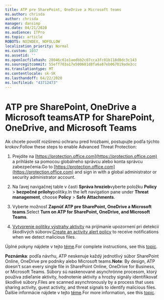 ```yaml
---
title: ATP pre SharePoint, OneDrive a Microsoft teams
ms.author: chrisda
author: chrisda
manager: dansimp
ms.date: 04/21/2020
ms.audience: ITPro
ms.topic: article
ROBOTS: NOINDEX, NOFOLLOW
localization_priority: Normal
ms.custom: 1037
ms.assetid: ''
ms.openlocfilehash: 28046c61e1aedbb2c07cca3fc01b118d0dc3c143
ms.sourcegitcommit: 55eff703a17e500681d8fa6a87eb067019ade3cc
ms.translationtype: MT
ms.contentlocale: sk-SK
ms.lasthandoff: 04/22/2020
ms.locfileid: "43712473"
---
```

# <a name="atp-for-sharepoint-onedrive-and-microsoft-teams"></a><span data-ttu-id="715fc-102">ATP pre SharePoint, OneDrive a Microsoft teams</span><span class="sxs-lookup"><span data-stu-id="715fc-102">ATP for SharePoint, OneDrive, and Microsoft Teams</span></span>

<span data-ttu-id="715fc-103">Ak chcete povoliť rozšírenú ochranu pred hrozbami, postupujte podľa týchto krokov:</span><span class="sxs-lookup"><span data-stu-id="715fc-103">Follow these steps to enable Advanced Threat Protection:</span></span>

1. <span data-ttu-id="715fc-104">Prejdite na [https://protection.office.com](https://protection.office.com) a prihláste sa pomocou globálneho správcu alebo konta správcu zabezpečenia.</span><span class="sxs-lookup"><span data-stu-id="715fc-104">Go to [https://protection.office.com](https://protection.office.com) and sign in with a global administrator or security administrator account.</span></span>

2. <span data-ttu-id="715fc-105">Na ľavej navigačnej table v časti **Správa hrozieb**vyberte položku **Policy** \> **bezpečné prílohy**politiky.</span><span class="sxs-lookup"><span data-stu-id="715fc-105">In the left navigation pane under **Threat management**, choose **Policy** \> **Safe Attachments**.</span></span>

3. <span data-ttu-id="715fc-106">Vyberte možnosť **Zapnúť ATP pre SharePoint, OneDrive a Microsoft teams**.</span><span class="sxs-lookup"><span data-stu-id="715fc-106">Select **Turn on ATP for SharePoint, OneDrive, and Microsoft Teams**.</span></span>

4. <span data-ttu-id="715fc-107">[Vytvorenie politiky výstrahy aktivity](https://docs.microsoft.com/office365/securitycompliance/create-activity-alerts) na prijímanie upozornení pri detekcii škodlivých súborov.</span><span class="sxs-lookup"><span data-stu-id="715fc-107">[Create an activity alert policy](https://docs.microsoft.com/office365/securitycompliance/create-activity-alerts) to receive notifications when we detect malicious files.</span></span>

<span data-ttu-id="715fc-108">Úplné pokyny nájdete v tejto [téme](https://docs.microsoft.com/office365/securitycompliance/turn-on-atp-for-spo-odb-and-teams).</span><span class="sxs-lookup"><span data-stu-id="715fc-108">For complete instructions, see this [topic](https://docs.microsoft.com/office365/securitycompliance/turn-on-atp-for-spo-odb-and-teams).</span></span>

<span data-ttu-id="715fc-109">**Poznámka**: podľa návrhu, ATP neskenuje každý jednotlivý súbor SharePoint Online, OneDrive pre podniky alebo Microsoft teams.</span><span class="sxs-lookup"><span data-stu-id="715fc-109">**Note**: By design, ATP doesn't scan every single file in SharePoint Online, OneDrive for Business, or Microsoft Teams.</span></span> <span data-ttu-id="715fc-110">Súbory sú naskenované asynchrónne procesom, ktorý používa zdieľanie aktivity, hodnotenie aktivity a hrozby signály identifikovať škodlivé súbory.</span><span class="sxs-lookup"><span data-stu-id="715fc-110">Files are scanned asynchronously by a process that uses sharing activity, guest activity, and threat signals to identify malicious files.</span></span> <span data-ttu-id="715fc-111">Ďalšie informácie nájdete v tejto [téme](https://docs.microsoft.com/office365/securitycompliance/atp-for-spo-odb-and-teams).</span><span class="sxs-lookup"><span data-stu-id="715fc-111">For more information, see this [topic](https://docs.microsoft.com/office365/securitycompliance/atp-for-spo-odb-and-teams).</span></span>
